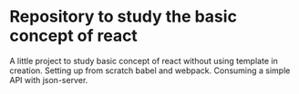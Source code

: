 # Repository to study the basic concept of react

A little project to study basic concept of react without using template in creation. Setting up from scratch babel and webpack. 
Consuming a simple API with json-server.